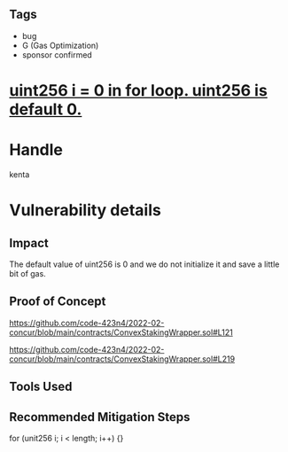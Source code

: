 ## Tags

- bug
- G (Gas Optimization)
- sponsor confirmed

# [uint256 i = 0 in for loop. uint256 is default 0.](https://github.com/code-423n4/2022-02-concur-findings/issues/58) 

# Handle

kenta


# Vulnerability details

## Impact
The default value of uint256 is 0 and we do not initialize it and save a little bit of gas. 

## Proof of Concept
https://github.com/code-423n4/2022-02-concur/blob/main/contracts/ConvexStakingWrapper.sol#L121

https://github.com/code-423n4/2022-02-concur/blob/main/contracts/ConvexStakingWrapper.sol#L219

## Tools Used

## Recommended Mitigation Steps
for (unit256 i; i < length; i++) {}

